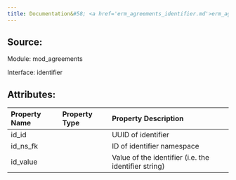 ```yaml
---
title: Documentation&#58; <a href='erm_agreements_identifier.md'>erm_agreements_identifier</a>
---
```

## Source:

Module: mod_agreements

Interface: identifier

## Attributes:

| Property Name   | Property Type   | Property Description                                 |
|:----------------|:----------------|:-----------------------------------------------------|
| id_id           |                 | UUID of identifier                                   |
| id_ns_fk        |                 | ID of identifier namespace                           |
| id_value        |                 | Value of the identifier (i.e. the identifier string) |

